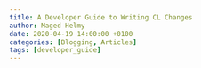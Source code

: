 ```yaml
---
title: A Developer Guide to Writing CL Changes
author: Maged Helmy
date: 2020-04-19 14:00:00 +0100
categories: [Blogging, Articles]
tags: [developer_guide]
---
```


